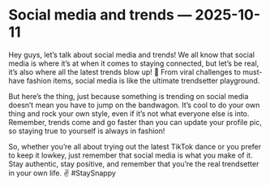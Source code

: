 # Social media and trends — 2025-10-11

Hey guys, let’s talk about social media and trends! We all know that social media is where it’s at when it comes to staying connected, but let’s be real, it’s also where all the latest trends blow up! 🌟 From viral challenges to must-have fashion items, social media is like the ultimate trendsetter playground.

But here’s the thing, just because something is trending on social media doesn’t mean you have to jump on the bandwagon. It’s cool to do your own thing and rock your own style, even if it’s not what everyone else is into. Remember, trends come and go faster than you can update your profile pic, so staying true to yourself is always in fashion!

So, whether you’re all about trying out the latest TikTok dance or you prefer to keep it lowkey, just remember that social media is what you make of it. Stay authentic, stay positive, and remember that you’re the real trendsetter in your own life. ✌️ #StaySnappy